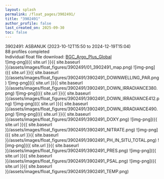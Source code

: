 ```yaml
---
layout: splash
permalink: /float_pages/3902491/
title: "3902491"
author_profile: false
last_created_on: 2025-09-30
toc: false
---
```

 
3902491: ASBANUK (2023-10-12T15:50 to 2024-12-19T15:04)\
88 profiles completed\
Individual float file download: [BGC_Argo_Plus_Global](https://ftp.soest.hawaii.edu/bgc_argo_plus/Individual_Floats/outliers_removed/3902491_Sprof_processed.nc)\
![img-png]({{ site.url }}{{ site.baseurl }}/assets/images/float_figures/3902491/01_3902491_map.png)
![img-png]({{ site.url }}{{ site.baseurl }}/assets/images/float_figures/3902491/3902491_DOWNWELLING_PAR.png)
![img-png]({{ site.url }}{{ site.baseurl }}/assets/images/float_figures/3902491/3902491_DOWN_IRRADIANCE380.png)
![img-png]({{ site.url }}{{ site.baseurl }}/assets/images/float_figures/3902491/3902491_DOWN_IRRADIANCE412.png)
![img-png]({{ site.url }}{{ site.baseurl }}/assets/images/float_figures/3902491/3902491_DOWN_IRRADIANCE490.png)
![img-png]({{ site.url }}{{ site.baseurl }}/assets/images/float_figures/3902491/3902491_DOXY.png)
![img-png]({{ site.url }}{{ site.baseurl }}/assets/images/float_figures/3902491/3902491_NITRATE.png)
![img-png]({{ site.url }}{{ site.baseurl }}/assets/images/float_figures/3902491/3902491_PH_IN_SITU_TOTAL.png)
![img-png]({{ site.url }}{{ site.baseurl }}/assets/images/float_figures/3902491/3902491_PRES.png)
![img-png]({{ site.url }}{{ site.baseurl }}/assets/images/float_figures/3902491/3902491_PSAL.png)
![img-png]({{ site.url }}{{ site.baseurl }}/assets/images/float_figures/3902491/3902491_TEMP.png)
